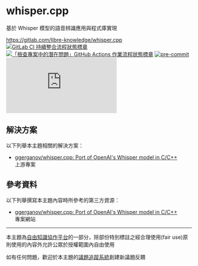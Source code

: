 # whisper.cpp

基於 Whisper 模型的語音辨識應用與程式庫實現

<https://gitlab.com/libre-knowledge/whisper.cpp>  
[![GitLab CI 持續整合流程狀態標章](https://gitlab.com/libre-knowledge/whisper.cpp/badges/main/pipeline.svg?ignore_skipped=true "點擊查看 GitLab CI 持續整合流程的運行狀態")](https://gitlab.com/libre-knowledge/whisper.cpp/-/commits/main) [![「檢查專案中的潛在問題」GitHub Actions 作業流程狀態標章](https://github.com/libre-knowledge/whisper.cpp/actions/workflows/check-potential-problems.yml/badge.svg "本專案使用 GitHub Actions 自動化檢查專案中的潛在問題")](https://github.com/libre-knowledge/whisper.cpp/actions/workflows/check-potential-problems.yml) [![pre-commit](https://img.shields.io/badge/pre--commit-enabled-brightgreen?logo=pre-commit&logoColor=white "本專案使用 pre-commit 檢查專案中的潛在問題")](https://github.com/pre-commit/pre-commit) [![REUSE 規範遵從狀態標章](https://api.reuse.software/badge/gitlab.com/libre-knowledge/whisper.cpp "本專案遵從 REUSE 規範降低軟體授權合規成本")](https://api.reuse.software/info/gitlab.com/libre-knowledge/whisper.cpp)

## 解決方案

以下列舉本主題相關的解決方案：

* [ggerganov/whisper.cpp: Port of OpenAI's Whisper model in C/C++](https://github.com/ggerganov/whisper.cpp)  
  上游專案

<!--
## 基本概念

以下列舉本主題相關的基本概念說明資源：

（待補）

-->

## 參考資料

以下列舉撰寫本主題內容時所參考的第三方資源：

* [ggerganov/whisper.cpp: Port of OpenAI's Whisper model in C/C++](https://github.com/ggerganov/whisper.cpp)  
  專案網站

---

本主題為[自由知識協作平台](https://libre-knowledge.github.io/)的一部分，除部份特別標註之經合理使用(fair use)原則使用的內容外允許公眾於授權範圍內自由使用

如有任何問題，歡迎於本主題的[議題追蹤系統](https://github.com/libre-knowledge/whisper.cpp/issues)創建新議題反饋
